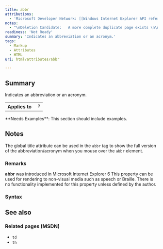 ```yaml
---
title: abbr
attributions:
  - 'Microsoft Developer Network: [[Windows Internet Explorer API reference](http://msdn.microsoft.com/en-us/library/ie/hh828809%28v=vs.85%29.aspx) Article]'
notes:
  - "\nDeletion Candidate:   A more complete duplicate page exists \n\n"
readiness: 'Not Ready'
summary: 'Indicates an abbreviation or an acronym.'
tags:
  - Markup
  - Attributes
  - HTML
uri: html/attributes/abbr

---
```

## <span>Summary</span>

Indicates an abbreviation or an acronym.

<table class="wikitable">
<tr>
<th>
Applies to

</th>
<td>
 ?

</td>
</tr>
</table>
**Needs Examples**: This section should include examples.

## <span>Notes</span>

The global title attribute can be used in the `abbr` tag to show the full version of the abbreviation/acronym when you mouse over the `abbr` element.

### <span>Remarks</span>

**abbr** was introduced in Microsoft Internet Explorer 6 This property can be used for rendering to non-visual media such as speech or Braille. There is no functionality implemented for this property unless defined by the author.

### <span>Syntax</span>

## <span>See also</span>

### <span>Related pages (MSDN)</span>

-   `td`
-   `th`
